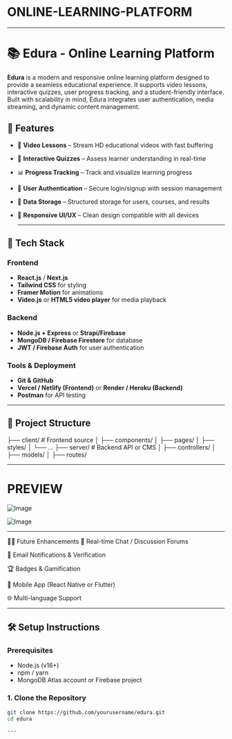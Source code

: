 # ONLINE-LEARNING-PLATFORM

---

# 📚 Edura - Online Learning Platform

**Edura** is a modern and responsive online learning platform designed to provide a seamless educational experience. It supports video lessons, interactive quizzes, user progress tracking, and a student-friendly interface. Built with scalability in mind, Edura integrates user authentication, media streaming, and dynamic content management.

## 🚀 Features

- 🎥 **Video Lessons** – Stream HD educational videos with fast buffering
- 📝 **Interactive Quizzes** – Assess learner understanding in real-time
- 📊 **Progress Tracking** – Track and visualize learning progress
- 🔐 **User Authentication** – Secure login/signup with session management
- 💾 **Data Storage** – Structured storage for users, courses, and results
- 🎨 **Responsive UI/UX** – Clean design compatible with all devices

  ---

## 🧱 Tech Stack

### Frontend
- **React.js** / **Next.js**
- **Tailwind CSS** for styling
- **Framer Motion** for animations
- **Video.js** or **HTML5 video player** for media playback

### Backend
- **Node.js + Express** or **Strapi/Firebase**
- **MongoDB / Firebase Firestore** for database
- **JWT / Firebase Auth** for user authentication

### Tools & Deployment
- **Git & GitHub**
- **Vercel / Netlify (Frontend)** or **Render / Heroku (Backend)**
- **Postman** for API testing

---
## 📂 Project Structure
├── client/ # Frontend source
│ ├── components/
│ ├── pages/
│ ├── styles/
│ └── ...
├── server/ # Backend API or CMS
│ ├── controllers/
│ ├── models/
│ ├── routes/

---

# PREVIEW 

![Image](https://github.com/user-attachments/assets/b859cc96-f4c1-48e3-9890-ca22e3bfcbf8)

![Image](https://github.com/user-attachments/assets/7a10e1fa-c129-48f7-aa4d-e9e66526fb31)

---

🧑‍🎓 Future Enhancements
💬 Real-time Chat / Discussion Forums

📧 Email Notifications & Verification

🏆 Badges & Gamification

📱 Mobile App (React Native or Flutter)

🌐 Multi-language Support

---

## 🛠️ Setup Instructions

### Prerequisites
- Node.js (v16+)
- npm / yarn
- MongoDB Atlas account or Firebase project

### 1. Clone the Repository

```bash
git clone https://github.com/yourusername/edura.git
cd edura

---
